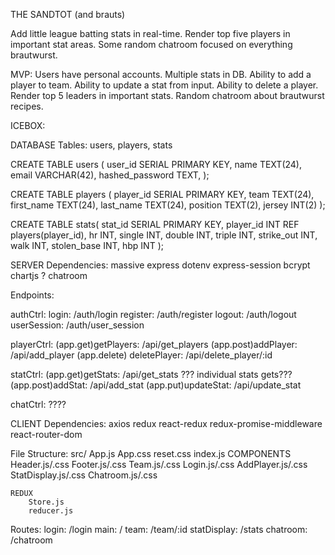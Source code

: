 THE SANDTOT (and brauts)

Add little league batting stats in real-time. Render top five players in important stat areas.  Some random chatroom focused on everything brautwurst.

MVP:
Users have personal accounts.
Multiple stats in DB.
Ability to add a player to team.
Ability to update a stat from input.
Ability to delete a player.
Render top 5 leaders in important stats.
Random chatroom about brautwurst recipes.

ICEBOX:


DATABASE
Tables:
users, players, stats

CREATE TABLE users (
    user_id SERIAL PRIMARY KEY,
    name TEXT(24),
    email VARCHAR(42),
    hashed_password TEXT,
);

CREATE TABLE players (
    player_id SERIAL PRIMARY KEY,
    team TEXT(24),
    first_name TEXT(24),
    last_name TEXT(24),
    position TEXT(2),
    jersey INT(2)
);

CREATE TABLE stats(
    stat_id SERIAL PRIMARY KEY,
    player_id INT REF players(player_id),
    hr INT,
    single INT,
    double INT,
    triple INT,
    strike_out INT,
    walk INT,
    stolen_base INT,
    hbp INT
);

SERVER
Dependencies:
massive
express
dotenv
express-session
bcrypt
chartjs
? chatroom

Endpoints:

authCtrl:
login: /auth/login
register: /auth/register
logout: /auth/logout
userSession: /auth/user_session

playerCtrl:
(app.get)getPlayers: /api/get_players
(app.post)addPlayer: /api/add_player
(app.delete) deletePlayer: /api/delete_player/:id
 
 statCtrl:
 (app.get)getStats: /api/get_stats
 ??? individual stats gets???
 (app.post)addStat: /api/add_stat
 (app.put)updateStat: /api/update_stat

 chatCtrl:
 ????

CLIENT
Dependencies:
axios
redux
react-redux
redux-promise-middleware
react-router-dom

File Structure:
src/
    App.js
    App.css
    reset.css
    index.js
    COMPONENTS
        Header.js/.css
        Footer.js/.css
        Team.js/.css
        Login.js/.css
        AddPlayer.js/.css
        StatDisplay.js/.css
        Chatroom.js/.css
        
    REDUX
        Store.js
        reducer.js

Routes:
login: /login
main: /
team: /team/:id
statDisplay: /stats
chatroom: /chatroom


